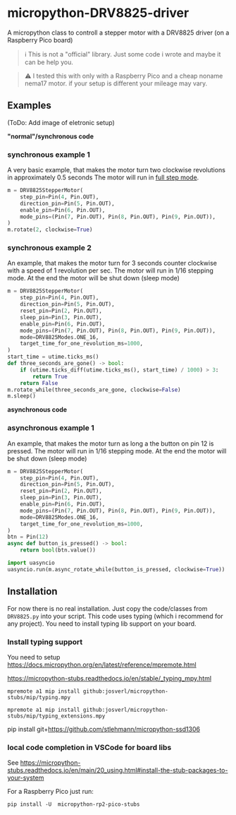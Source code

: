 # micropython-DRV8825-driver
A micropython class to controll a stepper motor with a DRV8825 driver (on a Raspberry Pico board)

> ℹ️ This is not a "official" library. Just some code i wrote and maybe it can be help you.

> :warning: I tested this with only with a Raspberry Pico and a cheap noname nema17 motor. if your setup is different your mileage may vary.


## Examples

(ToDo: Add image of eletronic setup)

**"normal"/synchronous code**

### synchronous example 1

A very basic example, that makes the motor turn two clockwise revolutions in approximately 0.5 seconds
The motor will run in [full step mode](https://www.youtube.com/watch?v=dmk6zIkj7WM).

```python
m = DRV8825StepperMotor(
    step_pin=Pin(4, Pin.OUT),
    direction_pin=Pin(5, Pin.OUT),
    enable_pin=Pin(6, Pin.OUT),
    mode_pins=(Pin(7, Pin.OUT), Pin(8, Pin.OUT), Pin(9, Pin.OUT)),
)
m.rotate(2, clockwise=True)
```
### synchronous example 2

An example, that makes the motor turn for 3 seconds counter clockwise with a speed of 1 revolution per sec. 
The motor will run in 1/16 stepping mode.
At the end the motor will be shut down (sleep mode)

```python
m = DRV8825StepperMotor(
    step_pin=Pin(4, Pin.OUT),
    direction_pin=Pin(5, Pin.OUT),
    reset_pin=Pin(2, Pin.OUT),
    sleep_pin=Pin(3, Pin.OUT),
    enable_pin=Pin(6, Pin.OUT),
    mode_pins=(Pin(7, Pin.OUT), Pin(8, Pin.OUT), Pin(9, Pin.OUT)),
    mode=DRV8825Modes.ONE_16,
    target_time_for_one_revolution_ms=1000,
)
start_time = utime.ticks_ms()
def three_seconds_are_gone() -> bool:
    if (utime.ticks_diff(utime.ticks_ms(), start_time) / 1000) > 3:
        return True
    return False
m.rotate_while(three_seconds_are_gone, clockwise=False)
m.sleep()
```

**asynchronous code**

### asynchronous example 1

An example, that makes the motor turn as long a the button on pin 12 is pressed. 
The motor will run in 1/16 stepping mode.
At the end the motor will be shut down (sleep mode)

```python
m = DRV8825StepperMotor(
    step_pin=Pin(4, Pin.OUT),
    direction_pin=Pin(5, Pin.OUT),
    reset_pin=Pin(2, Pin.OUT),
    sleep_pin=Pin(3, Pin.OUT),
    enable_pin=Pin(6, Pin.OUT),
    mode_pins=(Pin(7, Pin.OUT), Pin(8, Pin.OUT), Pin(9, Pin.OUT)),
    mode=DRV8825Modes.ONE_16,
    target_time_for_one_revolution_ms=1000,
)
btn = Pin(12)
async def button_is_pressed() -> bool:
    return bool(btn.value())

import uasyncio
uasyncio.run(m.async_rotate_while(button_is_pressed, clockwise=True))
```


## Installation

For now there is no real installation. Just copy the code/classes from `DRV8825.py` into your script.
This code uses typing (which i recommend for any project). You need to install typing lib support on your board.

### Install typing support

You need to setup https://docs.micropython.org/en/latest/reference/mpremote.html

https://micropython-stubs.readthedocs.io/en/stable/_typing_mpy.html

`mpremote a1 mip install github:josverl/micropython-stubs/mip/typing.mpy`

`mpremote a1 mip install github:josverl/micropython-stubs/mip/typing_extensions.mpy`

pip install git+https://github.com/stlehmann/micropython-ssd1306

### local code completion in VSCode for board libs

See https://micropython-stubs.readthedocs.io/en/main/20_using.html#install-the-stub-packages-to-your-system


For a Raspberry Pico just run:  

`pip install -U  micropython-rp2-pico-stubs`
